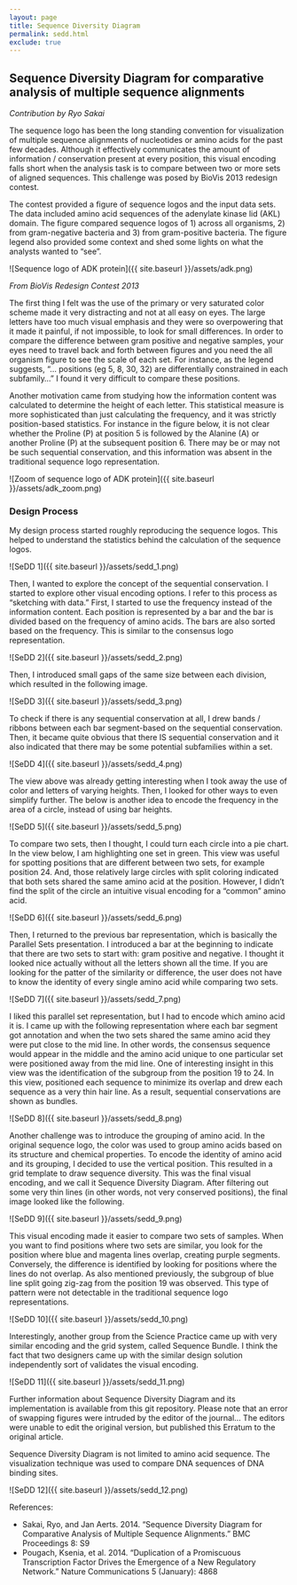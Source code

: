 ```yaml
---
layout: page
title: Sequence Diversity Diagram
permalink: sedd.html
exclude: true
---
```

## Sequence Diversity Diagram for comparative analysis of multiple sequence alignments

*Contribution by Ryo Sakai*

The sequence logo has been the long standing convention for visualization of multiple sequence alignments of nucleotides or amino acids for the past few decades. Although it effectively communicates the amount of information / conservation present at every position, this visual encoding falls short when the analysis task is to compare between two or more sets of aligned sequences. This challenge was posed by BioVis 2013 redesign contest.

The contest provided a figure of sequence logos and the input data sets. The data included amino acid sequences of the adenylate kinase lid (AKL) domain. The figure compared sequence logos of 1) across all organisms, 2) from gram-negative bacteria and 3) from gram-positive bacteria. The figure legend also provided some context and shed some lights on what the analysts wanted to “see”.

![Sequence logo of ADK protein]({{ site.baseurl }}/assets/adk.png)

*From BioVis Redesign Contest 2013*

The first thing I felt was the use of the primary or very saturated color scheme made it very distracting and not at all easy on eyes. The large letters have too much visual emphasis and they were so overpowering that it made it painful, if not impossible, to look for small differences. In order to compare the difference between gram positive and negative samples, your eyes need to travel back and forth between figures and you need the all organism figure to see the scale of each set. For instance, as the legend suggests, “… positions (eg 5, 8, 30, 32) are differentially constrained in each subfamily…” I found it very difficult to compare these positions.

Another motivation came from studying how the information content was calculated to determine the height of each letter. This statistical measure is more sophisticated than just calculating the frequency, and it was strictly position-based statistics. For instance in the figure below, it is not clear whether the Proline (P) at position 5 is followed by the Alanine (A) or another Proline (P) at the subsequent position 6. There may be or may not be such sequential conservation, and this information was absent in the traditional sequence logo representation.

![Zoom of sequence logo of ADK protein]({{ site.baseurl }}/assets/adk_zoom.png)

### Design Process

My design process started roughly reproducing the sequence logos. This helped to understand the statistics behind the calculation of the sequence logos.

![SeDD 1]({{ site.baseurl }}/assets/sedd_1.png)

Then, I wanted to explore the concept of the sequential conservation. I started to explore other visual encoding options. I refer to this process as “sketching with data.” First, I started to use the frequency instead of the information content. Each position is represented by a bar and the bar is divided based on the frequency of amino acids. The bars are also sorted based on the frequency. This is similar to the consensus logo representation.

![SeDD 2]({{ site.baseurl }}/assets/sedd_2.png)

Then, I introduced small gaps of the same size between each division, which resulted in the following image.

![SeDD 3]({{ site.baseurl }}/assets/sedd_3.png)

To check if there is any sequential conservation at all, I drew bands / ribbons between each bar segment-based on the sequential conservation. Then, it became quite obvious that there IS sequential conservation and it also indicated that there may be some potential subfamilies within a set.

![SeDD 4]({{ site.baseurl }}/assets/sedd_4.png)

The view above was already getting interesting when I took away the use of color and letters of varying heights.  Then, I looked for other ways to even simplify further. The below is another idea to encode the frequency in the area of a circle, instead of using bar heights.

![SeDD 5]({{ site.baseurl }}/assets/sedd_5.png)

To compare two sets, then I thought, I could turn each circle into a pie chart.  In the view below, I am highlighting one set in green.  This view was useful for spotting positions that are different between two sets, for example position 24.  And, those relatively large circles with split coloring indicated that both sets shared the same amino acid at the position. However, I didn’t find the split of the circle an intuitive visual encoding for a “common” amino acid.

![SeDD 6]({{ site.baseurl }}/assets/sedd_6.png)

Then, I returned to the previous bar representation, which is basically the Parallel Sets presentation. I introduced a bar at the beginning to indicate that there are two sets to start with: gram positive and negative. I thought it looked nice actually without all the letters shown all the time. If you are looking for the patter of the similarity or difference, the user does not have to know the identity of every single amino acid while comparing two sets.

![SeDD 7]({{ site.baseurl }}/assets/sedd_7.png)

I liked this parallel set representation, but I had to encode which amino acid it is. I came up with the following representation where each bar segment got annotation and when the two sets shared the same amino acid they were put close to the mid line. In other words, the consensus sequence would appear in the middle and the amino acid unique to one particular set were positioned away from the mid line. One of interesting insight in this view was the identification of the subgroup from the position 19 to 24. In this view, positioned each sequence to minimize its overlap and drew each sequence as a very thin hair line. As a result, sequential conservations are shown as bundles.

![SeDD 8]({{ site.baseurl }}/assets/sedd_8.png)

Another challenge was to introduce the grouping of amino acid. In the original sequence logo, the color was used to group amino acids based on its structure and chemical properties. To encode the identity of amino acid and its grouping, I decided to use the vertical position. This resulted in a grid template to draw sequence diversity. This was the final visual encoding, and we call it Sequence Diversity Diagram. After filtering out some very thin lines (in other words, not very conserved positions), the final image looked like the following.

![SeDD 9]({{ site.baseurl }}/assets/sedd_9.png)

This visual encoding made it easier to compare two sets of samples. When you want to find positions where two sets are similar, you look for the position where blue and magenta lines overlap, creating purple segments. Conversely, the difference is identified by looking for positions where the lines do not overlap. As also mentioned previously, the subgroup of blue line split going zig-zag from the position 19 was observed. This type of pattern were not detectable in the traditional sequence logo representations.

![SeDD 10]({{ site.baseurl }}/assets/sedd_10.png)

Interestingly, another group from the Science Practice came up with very similar encoding and the grid system, called Sequence Bundle. I think the fact that two designers came up with the similar design solution independently sort of validates the visual encoding.

![SeDD 11]({{ site.baseurl }}/assets/sedd_11.png)

Further information about Sequence Diversity Diagram and its implementation is available from this git repository. Please note that an error of swapping figures were intruded by the editor of the journal… The editors were unable to edit the original version, but published this Erratum to the original article.

Sequence Diversity Diagram is not limited to amino acid sequence. The visualization technique was used to compare DNA sequences of DNA binding sites.

![SeDD 12]({{ site.baseurl }}/assets/sedd_12.png)

References:

* Sakai, Ryo, and Jan Aerts. 2014. “Sequence Diversity Diagram for Comparative Analysis of Multiple Sequence Alignments.” BMC Proceedings 8: S9
* Pougach, Ksenia, et al. 2014. “Duplication of a Promiscuous Transcription Factor Drives the Emergence of a New Regulatory Network.” Nature Communications 5 (January): 4868
